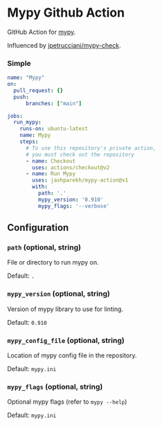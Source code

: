 # Mypy Github Action

GitHub Action for [mypy](https://mypy.readthedocs.io/en/master/).

Influenced by [jpetrucciani/mypy-check](https://github.com/jpetrucciani/mypy-check). 

### Simple

```yaml
name: "Mypy"
on:
  pull_request: {}
  push:
      branches: ["main"]

jobs:
  run_mypy:
    runs-on: ubuntu-latest
    name: Mypy
    steps:
      # To use this repository's private action,
      # you must check out the repository
      - name: Checkout
        uses: actions/checkout@v2
      - name: Run Mypy
        uses: jashparekh/mypy-action@v1
        with:
          path: '.'
          mypy_version: '0.910'
          mypy_flags: '--verbose'
```

## Configuration

### `path` (optional, string)

File or directory to run mypy on.

Default: `.`

### `mypy_version` (optional, string)

Version of mypy library to use for linting.

Default: `0.910`

### `mypy_config_file` (optional, string)

Location of mypy config file in the repository.

Default: `mypy.ini`

### `mypy_flags` (optional, string)

Optional mypy flags (refer to `mypy --help`)

Default: `mypy.ini`
